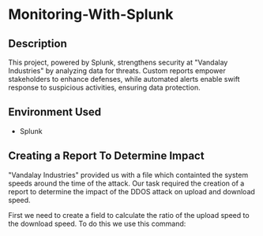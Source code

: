 # Monitoring-With-Splunk
## Description
This project, powered by Splunk, strengthens security at "Vandalay Industries" by analyzing data for threats. Custom reports empower stakeholders to enhance defenses, while automated alerts enable swift response to suspicious activities, ensuring data protection.
## Environment Used
* Splunk
## Creating a Report To Determine Impact
"Vandalay Industries" provided us with a file which containted the system speeds around the time of the attack. Our task required the creation of a report to determine the impact of the DDOS attack on upload and download speed.

First we need to create a field to calculate the ratio of the upload speed to the download speed. To do this we use this command:
